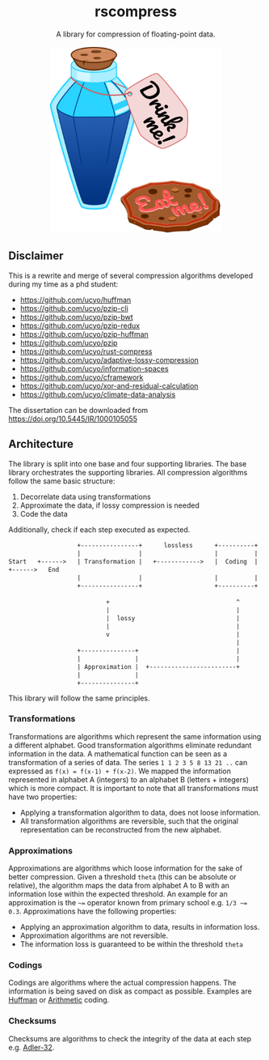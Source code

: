 <h1 align='center'>rscompress</h1>

<p align=center>
  A library for compression of floating-point data. <br><br>
  <img src="assets/logo.svg" height="368"/>
</p>

## Disclaimer
This is a rewrite and merge of several compression algorithms developed during my time as a phd student:

- https://github.com/ucyo/huffman
- https://github.com/ucyo/pzip-cli
- https://github.com/ucyo/pzip-bwt
- https://github.com/ucyo/pzip-redux
- https://github.com/ucyo/pzip-huffman
- https://github.com/ucyo/pzip
- https://github.com/ucyo/rust-compress
- https://github.com/ucyo/adaptive-lossy-compression
- https://github.com/ucyo/information-spaces
- https://github.com/ucyo/cframework
- https://github.com/ucyo/xor-and-residual-calculation
- https://github.com/ucyo/climate-data-analysis

The dissertation can be downloaded from https://doi.org/10.5445/IR/1000105055

## Architecture

The library is split into one base and four supporting libraries.
The base library orchestrates the supporting libraries.
All compression algorithms follow the same basic structure:

1. Decorrelate data using transformations
2. Approximate the data, if lossy compression is needed
3. Code the data

Additionally, check if each step executed as expected.

```
                   +----------------+      lossless      +----------+
                   |                |                    |          |
Start   +------>   | Transformation |   +------------>   |  Coding  |   +------>   End
                   |                |                    |          |
                   +----------------+                    +----------+

                           +                                   ^
                           |                                   |
                           |  lossy                            |
                           |                                   |
                           v                                   |
                                                               |
                   +---------------+                           |
                   |               |                           |
                   | Approximation |  +------------------------+
                   |               |
                   +---------------+
```
This library will follow the same principles.

### Transformations
Transformations are algorithms which represent the same information using a different alphabet.
Good transformation algorithms eliminate redundant information in the data.
A mathematical function can be seen as a transformation of a series of data.
The series `1 1 2 3 5 8 13 21 ..` can expressed as `f(x) = f(x-1) + f(x-2)`.
We mapped the information represented in alphabet A (integers) to an alphabet B (letters + integers) which is more compact.
It is important to note that all transformations must have two properties:

- Applying a transformation algorithm to data, does not loose information.
- All transformation algorithms are reversible, such that the original representation can be reconstructed from the new alphabet.

### Approximations
Approximations are algorithms which loose information for the sake of better compression.
Given a threshold `theta` (this can be absolute or relative), the algorithm maps the data from alphabet A to B with an information lose within the expected threshold.
An example for an approximation is the `~=` operator known from primary school e.g. `1/3 ~= 0.3`.
Approximations have the following properties:

- Applying an approximation algorithm to data, results in information loss.
- Approximation algorithms are not reversible.
- The information loss is guaranteed to be within the threshold `theta`

### Codings
Codings are algorithms where the actual compression happens.
The information is being saved on disk as compact as possible.
Examples are [Huffman](https://en.wikipedia.org/wiki/Huffman_coding) or
[Arithmetic](https://en.wikipedia.org/wiki/Arithmetic_coding) coding.

### Checksums
Checksums are algorithms to check the integrity of the data at each step e.g. [Adler-32](https://en.wikipedia.org/wiki/Adler-32).
